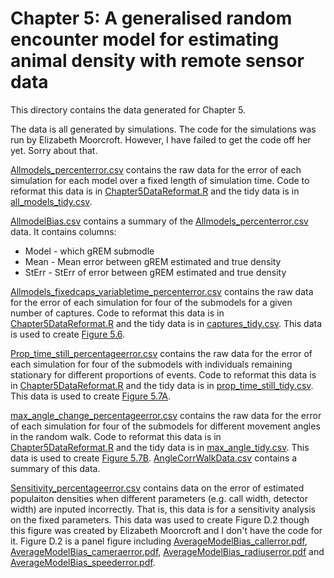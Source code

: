 Chapter 5: A generalised random encounter model for estimating animal density with remote sensor data
=======================================================================================================

This directory contains the data generated for Chapter 5.

The data is all generated by simulations. 
The code for the simulations was run by Elizabeth Moorcroft.
However, I have failed to get the code off her yet. 
Sorry about that.





[Allmodels_percenterror.csv](Allmodels_percenterror.csv) contains the raw data for the error of each simulation for each model over a fixed length of simulation time.
Code to reformat this data is in [Chapter5DataReformat.R](../../Chater5DataReformat.R) and the tidy data is in [all_models_tidy.csv](all_models_tidy.csv).


[AllmodelBias.csv](AllmodelBias.csv) contains a summary of the [Allmodels_percenterror.csv](Allmodels_percenterror.csv) data.
It contains columns:
* Model - which gREM submodle
* Mean - Mean error between gREM estimated and true density
* StErr - StErr of error between gREM estimated and true density



[Allmodels_fixedcaps_variabletime_percenterror.csv](Allmodels_fixedcaps_variabletime_percenterror.csv) contains the raw data for the error of each simulation for four of the submodels for a given number of captures.
Code to reformat this data is in [Chapter5DataReformat.R](../../Chater5DataReformat.R) and the tidy data is in [captures_tidy.csv](captures_tidy.csv).
This data is used to create [Figure 5.6](../../figure/Captures-1.pdf).




[Prop_time_still_percentageerror.csv](Prop_time_still_percentageerror.csv) contains the raw data for the error of each simulation for four of the submodels with individuals remaining stationary for different proportions of events.
Code to reformat this data is in [Chapter5DataReformat.R](../../Chater5DataReformat.R) and the tidy data is in [prop_time_still_tidy.csv](prop_time_still_tidy.csv).
This data is used to create [Figure 5.7A](../../figure/movtFig-1.pdf).


[max_angle_change_percentageerror.csv](max_angle_change_percentageerror.csv) contains the raw data for the error of each simulation for four of the submodels for different movement angles in the random walk.
Code to reformat this data is in [Chapter5DataReformat.R](../../Chater5DataReformat.R) and the tidy data is in [max_angle_tidy.csv](max_angle_tidy.csv).
This data is used to create [Figure 5.7B](../../figure/movtFig-1.pdf).
[AngleCorrWalkData.csv](AngleCorrWalkData.csv) contains a summary of this data.



[Sensitivity_percentageerror.csv](Sensitivity_percentageerror.csv) contains data on the error of estimated populaiton densities when different parameters (e.g. call width, detector width) are inputed incorrectly. 
That is, this data is for a sensitivity analysis on the fixed parameters.
This data was used to create Figure D.2 though this figure was created by Elizabeth Moorcroft and I don't have the code for it.
Figure D.2 is a panel figure including [AverageModelBias_callerror.pdf](../../imgs/AverageModelBias_callerror.pdf), [AverageModelBias_cameraerror.pdf](../../imgs/AverageModelBias_cameraerror.pdf), [AverageModelBias_radiuserror.pdf](../../imgs/AverageModelBias_radiuserror.pdf) and [AverageModelBias_speederror.pdf](../../imgs/AverageModelBias_speederror.pdf).
